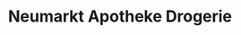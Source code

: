 ---
title: "Neumarkt Apotheke Drogerie"
url: /zuerich/neumarkt-apotheke-drogerie/
shop: Drogerie
---